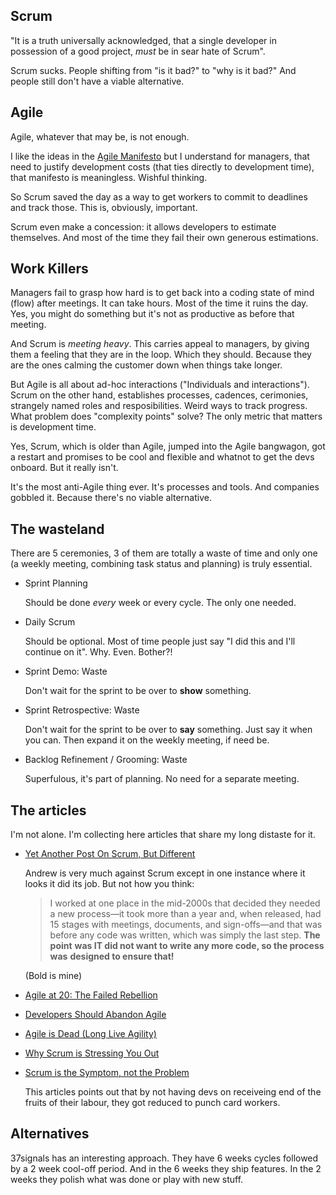 ## Scrum

"It is a truth universally acknowledged, that a single developer
in possession of a good project, _must_ be in sear hate of Scrum".

Scrum sucks. People shifting from "is it bad?" to "why is it bad?"
And people still don't have a viable alternative.


## Agile

Agile, whatever that may be, is not enough.

I like the ideas in the [Agile Manifesto](https://agilemanifesto.org/)
but I understand for managers, that need to justify development costs
(that ties directly to development time), that manifesto is meaningless.
Wishful thinking.

So Scrum saved the day as a way to get workers to commit to deadlines
and track those. This is, obviously, important.

Scrum even make a concession: it allows developers to estimate
themselves. And most of the time they fail their own generous
estimations.


## Work Killers

Managers fail to grasp how hard is to get back into a coding state
of mind (flow) after meetings. It can take hours. Most of the time
it ruins the day. Yes, you might do something but it's not as
productive as before that meeting.

And Scrum is _meeting heavy_. This carries appeal to managers,
by giving them a feeling that they are in the loop. Which they should.
Because they are the ones calming the customer down when things take
longer.

But Agile is all about ad-hoc interactions ("Individuals and
interactions"). Scrum on the other hand, establishes processes,
cadences, cerimonies, strangely named roles and resposibilities.
Weird ways to track progress. What problem does "complexity points"
solve? The only metric that matters is development time.

Yes, Scrum, which is older than Agile, jumped into the Agile
bangwagon, got a restart and promises to be cool and flexible and
whatnot to get the devs onboard. But it really isn't.

It's the most anti-Agile thing ever. It's processes and tools. And
companies gobbled it. Because there's no viable alternative.


## The wasteland

There are 5 ceremonies, 3 of them are totally a waste of time and
only one (a weekly meeting, combining task status and planning) is
truly essential.

- Sprint Planning

  Should be done _every_ week or every cycle. The only one needed.

- Daily Scrum

  Should be optional. Most of time people just say "I did this and I'll
  continue on it". Why. Even. Bother?!

- Sprint Demo: Waste

  Don't wait for the sprint to be over to **show** something.

- Sprint Retrospective: Waste

  Don't wait for the sprint to be over to **say** something.
  Just say it when you can. Then expand it on the weekly meeting, if
  need be.

- Backlog Refinement / Grooming: Waste

  Superfulous, it's part of planning. No need for a separate meeting.



## The articles

I'm not alone. I'm collecting here articles that share my long distaste
for it.

- [Yet Another Post On Scrum, But Different](https://thecodist.com/yet-another-post-on-scrum-but-different/)

  Andrew is very much against Scrum except in one instance where it
  looks it did its job. But not how you think:

  > I worked at one place in the mid-2000s that decided they needed
  > a new process—it took more than a year and, when released, had 15
  > stages with meetings, documents, and sign-offs—and that was before
  > any code was written, which was simply the last step. **The point**
  > **was IT did not want to write any more code, so the process was**
  > **designed to ensure that!**

  (Bold is mine)

- [Agile at 20: The Failed Rebellion](https://www.simplethread.com/agile-at-20-the-failed-rebellion/)

- [Developers Should Abandon Agile](https://ronjeffries.com/articles/018-01ff/abandon-1/)

- [Agile is Dead (Long Live Agility)](https://pragdave.me/thoughts/active/2014-03-04-time-to-kill-agile.html)

- [Why Scrum is Stressing You Out](https://rethinkingsoftware.substack.com/p/why-scrum-is-stressing-you-out)

- [Scrum is the Symptom, not the Problem](https://rethinkingsoftware.substack.com/p/scrum-is-the-symptom-not-the-problem)

  This articles points out that by not having devs on receiveing end of
  the fruits of their labour, they got reduced to punch card workers.


## Alternatives

37signals has an interesting approach. They have 6 weeks cycles
followed by a 2 week cool-off period. And in the 6 weeks they ship
features. In the 2 weeks they polish what was done or play with
new stuff.


